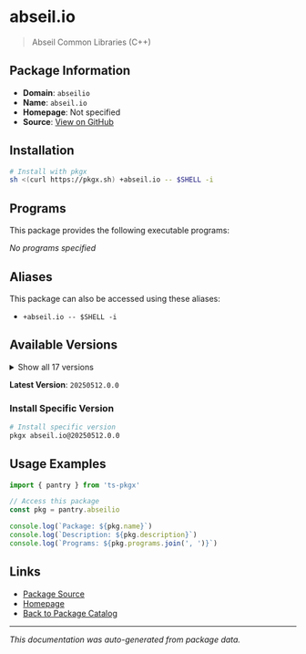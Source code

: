 # abseil.io

> Abseil Common Libraries (C++)

## Package Information

- **Domain**: `abseilio`
- **Name**: `abseil.io`
- **Homepage**: Not specified
- **Source**: [View on GitHub](https://github.com/pkgxdev/pantry/tree/main/projects/abseil.io/package.yml)

## Installation

```bash
# Install with pkgx
sh <(curl https://pkgx.sh) +abseil.io -- $SHELL -i
```

## Programs

This package provides the following executable programs:

*No programs specified*

## Aliases

This package can also be accessed using these aliases:

- `+abseil.io -- $SHELL -i`

## Available Versions

<details>
<summary>Show all 17 versions</summary>

- `20250512.0.0`, `20250127.1.0`, `20250127.0.0`, `20240722.1.0`, `20240722.0.0`
- `20240116.3.0`, `20240116.2.0`, `20240116.1.0`, `20240116.0.0`, `20230802.3.0`
- `20230802.2.0`, `20230802.1.0`, `20230802.0.0`, `20230125.4.0`, `20230125.3.0`
- `20230125.2.0`, `20220623.2.0`

</details>

**Latest Version**: `20250512.0.0`

### Install Specific Version

```bash
# Install specific version
pkgx abseil.io@20250512.0.0
```

## Usage Examples

```typescript
import { pantry } from 'ts-pkgx'

// Access this package
const pkg = pantry.abseilio

console.log(`Package: ${pkg.name}`)
console.log(`Description: ${pkg.description}`)
console.log(`Programs: ${pkg.programs.join(', ')}`)
```

## Links

- [Package Source](https://github.com/pkgxdev/pantry/tree/main/projects/abseil.io/package.yml)
- [Homepage](#)
- [Back to Package Catalog](../package-catalog.md)

---

*This documentation was auto-generated from package data.*

